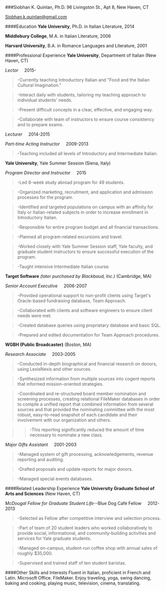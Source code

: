 ###Siobhan K. Quinlan, Ph.D.
96 Livingston St., Apt 8, New Haven, CT 

Siobhan.k.quinlan@gmail.com

####Education
**Yale University**, Ph.D. in Italian Literature, 2014

**Middlebury College**, M.A. in Italian Literature, 2006

**Harvard University**, B.A. in Romance Languages and Literature, 2001

####Professional Experience
**Yale University**, Department of Italian (New Haven, CT)

*Lector* &nbsp;&nbsp;&nbsp;&nbsp;2015-
>-Currently teaching Introductory Italian and "Food and the Italian Cultural Imagination."

>-Interact daily with students, tailoring my teaching approach to individual students' needs.

>-Present difficult concepts in a clear, effective, and engaging way.

>-Collaborate with team of instructors to ensure course consistency and to prepare exams.

*Lecturer* &nbsp;&nbsp;&nbsp;&nbsp;2014-2015

*Part-time Acting Instructor* &nbsp;&nbsp;&nbsp;&nbsp;2009-2013
>-Teaching included all levels of Introductory and Intermediate Italian. 

**Yale University**, Yale Summer Session (Siena, Italy)

*Program Director and Instructor* &nbsp;&nbsp;&nbsp;&nbsp;2015
>-Led 8-week study abroad program for 49 students.

>-Organized marketing, recruitment, and application and admission processes for the program.  

>-Identified and targeted populations on campus with an affinity for Italy or Italian-related subjects in order to increase
enrollment in Introductory Italian.

>-Responsible for entire program budget and all financial transactions. 

>-Planned all program-related excursions and travel. 

>-Worked closely with Yale Summer Session staff, Yale faculty, and graduate student instructors to ensure successful execution of the program. 

>-Taught intensive Intermediate Italian course.

**Target Software** *(later purchased by Blackbaud, Inc.)* (Cambridge, MA) 

*Senior Account Executive* &nbsp;&nbsp;&nbsp;&nbsp;2006-2007
>-Provided operational support to non-profit clients using Target's Oracle-based fundraising database, Team Approach.

>-Collaborated with clients and software engineers to ensure client needs were met.

>-Created database queries using proprietary database and basic SQL.

>-Prepared and edited documentation for Team Approach procedures.

**WGBH (Public Broadcaster)** (Boston, MA)

*Research Associate* &nbsp;&nbsp;&nbsp;&nbsp;2003-2005
>-Conducted in-depth biographical and financial research on donors, using LexisNexis and other sources.

>-Synthesized information from multiple sources into cogent reports that informed mission-oriented strategies.

>-Coordinated and re-structured board member nomination and screening processes, creating relational FileMaker databases in
order to compile a unified report that combined information from several sources and that provided the nominating committee with
the most robust, easy-to-read snapshot of each candidate and their involvement with our organization and others. 

>>-This reporting significantly reduced the amount of time necessary to nominate a new class. 

*Major Gifts Assistant* &nbsp;&nbsp;&nbsp;&nbsp;2001-2003
>-Managed system of gift processing, acknowledgements, revenue reporting and auditing.

>-Drafted proposals and update reports for major donors.

>-Managed special events databases.

####Related Leadership Experience
**Yale University Graduate School of Arts and Sciences** (New Haven, CT)

*McDougal Fellow for Graduate Student Life*--Blue Dog Café Fellow &nbsp;&nbsp;&nbsp;&nbsp;2012-2013
>-Selected as Fellow after competitive interview and selection process. 

>-Part of team of 20 student leaders who worked collaboratively to provide social, informational, and community-building 
activities and services for Yale graduate students. 

>-Managed on-campus, student-run coffee shop with annual sales of roughly $35,000.

>-Supervised and trained staff of ten student baristas.

####Other Skills and Interests
Fluent in Italian, proficient in French and Latin.  Microsoft Office. FileMaker.  Enjoy traveling, yoga, swing dancing, baking 
and cooking, playing music, television, cinema, translating.  




